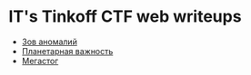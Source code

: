 # IT's Tinkoff CTF web writeups

- [Зов аномалий](artifacts/WRITEUP.md)
- [Планетарная важность](broken/WRITEUP.md)
- [Мегастог](acupuncture/WRITEUP.md)
